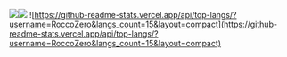 ![](https://github-readme-stats.vercel.app/api?username=RoccoZero&show_icons=true&theme=radical)![](https://github-readme-stats.vercel.app/api/top-langs?username=RoccoZero&show_icons=true&theme=radical)
![https://github-readme-stats.vercel.app/api/top-langs/?username=RoccoZero&langs_count=15&layout=compact](https://github-readme-stats.vercel.app/api/top-langs/?username=RoccoZero&langs_count=15&layout=compact)
